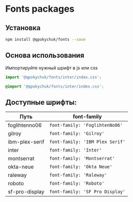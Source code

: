 # Fonts packages

## Установка

```bash
npm install @qpokychuk/fonts --save
```

## Основа использования

Импортируйте нужный шрифт в js или css

```js
import '@qpokychuk/fonts/inter/index.css';
```

```css
@import '@qpokychuk/fonts/inter/index.css';
```

## Доступные шрифты:

| Путь | font-family |
|---|---|
| foglihtenno06 | `font-family: 'FoglihtenNo06'` |
| gilroy | `font-family: 'Gilroy'` |
| ibm-plex-serif | `font-family: 'IBM Plex Serif'` |
| inter | `font-family: 'Inter'` |
| montserrat | `font-family: 'Montserrat'` |
| okta-neue | `font-family: 'Okta Neue'` |
| raleway | `font-family: 'Raleway'` |
| roboto | `font-family: 'Roboto'` |
| sf-pro-display | `font-family: 'SF Pro Display'` |